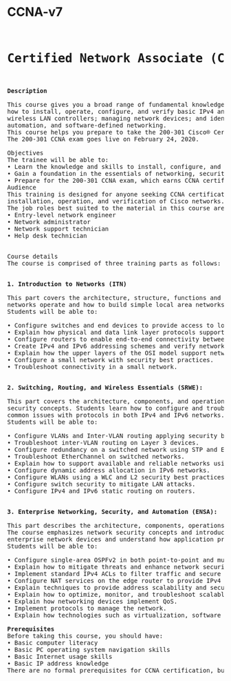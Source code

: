 # CCNA-v7
<pre>

<h1>Certified Network Associate (CCNA) v7.0</h1>

<b>Description</b>

This course gives you a broad range of fundamental knowledge for all IT careers. Through a combination of lecture, hands-on labs, and self-study, you will learn
how to install, operate, configure, and verify basic IPv4 and IPv6 networks. The course covers configuring network components such as switches, routers, and
wireless LAN controllers; managing network devices; and identifying basic security threats. The course also gives you a foundation in network programmability,
automation, and software-defined networking.
This course helps you prepare to take the 200-301 Cisco® Certified Network Associate (CCNA®) exam. By passing this one exam, you earn CCNA certification.
The 200-301 CCNA exam goes live on February 24, 2020.

Objectives
The trainee will be able to:
• Learn the knowledge and skills to install, configure, and operate a small- to medium-sized network
• Gain a foundation in the essentials of networking, security, and automation
• Prepare for the 200-301 CCNA exam, which earns CCNA certification
Audience
This training is designed for anyone seeking CCNA certification. The course also provides foundational knowledge for all support technicians involved in the basic
installation, operation, and verification of Cisco networks.
The job roles best suited to the material in this course are:
• Entry-level network engineer
• Network administrator
• Network support technician
• Help desk technician


Course details
The course is comprised of three training parts as follows:

<b>
1. Introduction to Networks (ITN)
</b>
This part covers the architecture, structure, functions and components of the Internet and other computer networks. Students achieve a basic understanding of how
networks operate and how to build simple local area networks (LAN), perform basic configurations for routers and switches, and implement Internet Protocol (IP).
Students will be able to:

• Configure switches and end devices to provide access to local and remote network resources.
• Explain how physical and data link layer protocols support the operation of Ethernet in a switched network.
• Configure routers to enable end-to-end connectivity between remote devices.
• Create IPv4 and IPv6 addressing schemes and verify network connectivity between devices.
• Explain how the upper layers of the OSI model support network applications.
• Configure a small network with security best practices.
• Troubleshoot connectivity in a small network.

<b>
2. Switching, Routing, and Wireless Essentials (SRWE):
</b>
This part covers the architecture, components, and operations of routers and switches in small networks and introduces wireless local area networks (WLAN) and
security concepts. Students learn how to configure and troubleshoot routers and switches for advanced functionality using security best practices and resolve
common issues with protocols in both IPv4 and IPv6 networks.
Students will be able to:

• Configure VLANs and Inter-VLAN routing applying security best practices.
• Troubleshoot inter-VLAN routing on Layer 3 devices.
• Configure redundancy on a switched network using STP and EtherChannel.
• Troubleshoot EtherChannel on switched networks.
• Explain how to support available and reliable networks using dynamic addressing and first-hop redundancy protocols.
• Configure dynamic address allocation in IPv6 networks.
• Configure WLANs using a WLC and L2 security best practices.
• Configure switch security to mitigate LAN attacks.
• Configure IPv4 and IPv6 static routing on routers.

<b>
3. Enterprise Networking, Security, and Automation (ENSA):
</b>
This part describes the architecture, components, operations, and security to scale for large, complex networks, including wide area network (WAN) technologies.
The course emphasizes network security concepts and introduces network virtualization and automation. Students learn how to configure, troubleshoot, and secure
enterprise network devices and understand how application programming interfaces (API) and configuration management tools enable network automation.
Students will be able to:

• Configure single-area OSPFv2 in both point-to-point and multiaccess networks.
• Explain how to mitigate threats and enhance network security using access control lists and security best practices.
• Implement standard IPv4 ACLs to filter traffic and secure administrative access.
• Configure NAT services on the edge router to provide IPv4 address scalability.
• Explain techniques to provide address scalability and secure remote access for WANs.
• Explain how to optimize, monitor, and troubleshoot scalable network architectures.
• Explain how networking devices implement QoS.
• Implement protocols to manage the network.
• Explain how technologies such as virtualization, software defined networking, and automation affect evolving networks.

<b>Prerequisites</b>
Before taking this course, you should have:
• Basic computer literacy
• Basic PC operating system navigation skills
• Basic Internet usage skills
• Basic IP address knowledge
There are no formal prerequisites for CCNA certification, but you should make sure to have a good understanding of the exam topics.
</pre>

